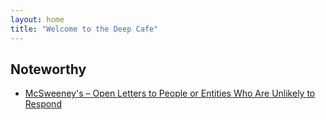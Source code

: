 ```yaml
---
layout: home
title: "Welcome to the Deep Cafe"
---
```


## Noteworthy

<ul class="with-bullets">
  <li><a href="https://www.mcsweeneys.net/columns/open-letters-to-people-or-entities-who-are-unlikely-to-respond">McSweeney's – Open Letters to People or Entities Who Are Unlikely to Respond</a></li>
</ul>

